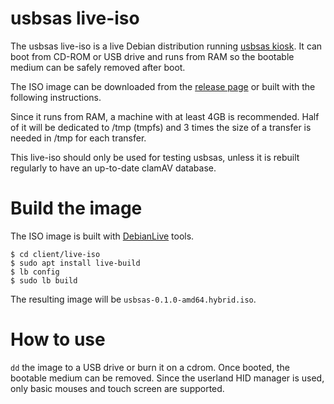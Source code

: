 # usbsas live-iso

The usbsas live-iso is a live Debian distribution running [usbsas
kiosk](./kiosk.md). It can boot from CD-ROM or USB drive and runs from RAM so
the bootable medium can be safely removed after boot.

The ISO image can be downloaded from the [release
page](https://github.com/cea-sec/usbsas/releases/latest) or built with the
following instructions.

Since it runs from RAM, a machine with at least 4GB is recommended. Half of it
will be dedicated to /tmp (tmpfs) and 3 times the size of a transfer is needed
in /tmp for each transfer.

This live-iso should only be used for testing usbsas, unless it is rebuilt
regularly to have an up-to-date clamAV database.

# Build the image

The ISO image is built with [DebianLive](https://wiki.debian.org/DebianLive)
tools.

```shell
$ cd client/live-iso
$ sudo apt install live-build
$ lb config
$ sudo lb build
```

The resulting image will be `usbsas-0.1.0-amd64.hybrid.iso`.

# How to use

`dd` the image to a USB drive or burn it on a cdrom. Once booted, the bootable
medium can be removed. Since the userland HID manager is used, only basic mouses
and touch screen are supported.
